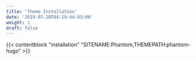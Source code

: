 ```yaml
---
title: 'Theme Installation'
date: '2019-07-28T04:19:44-03:00'
weight: 1
draft: false
---
```


{{< contentblock "installation" "SITENAME:Phantom,THEMEPATH:phantom-hugo" >}}

